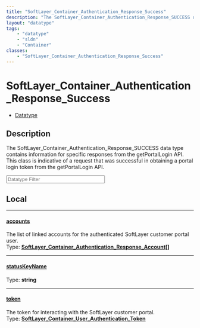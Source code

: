 ```yaml
---
title: "SoftLayer_Container_Authentication_Response_Success"
description: "The SoftLayer_Container_Authentication_Response_SUCCESS data type contains information for specific responses from the g... "
layout: "datatype"
tags:
    - "datatype"
    - "sldn"
    - "Container"
classes:
    - "SoftLayer_Container_Authentication_Response_Success"
---
```


# SoftLayer_Container_Authentication_Response_Success
<div id='service-datatype'>
    <ul id='sldn-reference-tabs'>
        <li id='datatype'> <a href='/reference/datatypes/SoftLayer_Container_Authentication_Response_Success' >Datatype</a></li>
    </ul>
</div>

## Description 


The SoftLayer_Container_Authentication_Response_SUCCESS data type contains information for specific responses from the getPortalLogin API. This class is indicative of a request that was successful in obtaining a portal login token from the getPortalLogin API. 





<!-- Filer BEGIN -->
<div class="view-filters">
        <div class="clearfix">
            <div class="search-input-box">
                <input placeholder="Datatype Filter" onkeyup="titleSearch(inputId='prop-input', divId='properties', elementClass='prop-row')" 
                    type="text" id="prop-input" value="" size="30" maxlength="128" class="form-text">
            </div>
        </div>
</div>
<!-- Filer END -->

<div id="properties" class="content">
<div id="localProperties" class="prop-content" >

## Local
<div class="prop-row">

-----
[accounts]: #accounts
#### [accounts]
The list of linked accounts for the authenticated SoftLayer customer portal user.  
<span class="type-label">Type: </span>**<a href='/reference/datatypes/SoftLayer_Container_Authentication_Response_Account'>SoftLayer_Container_Authentication_Response_Account[] </a>**  



</div>
<div class="prop-row">

-----
[statusKeyName]: #statuskeyname
#### [statusKeyName]
  
<span class="type-label">Type: </span>**string**  



</div>
<div class="prop-row">

-----
[token]: #token
#### [token]
The token for interacting with the SoftLayer customer portal.  
<span class="type-label">Type: </span>**<a href='/reference/datatypes/SoftLayer_Container_User_Authentication_Token'>SoftLayer_Container_User_Authentication_Token </a>**  



</div>
</div>
<!-- LOCAL PROPERTY END -->

</div>


